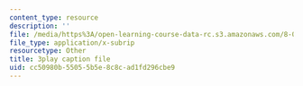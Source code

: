 ```yaml
---
content_type: resource
description: ''
file: /media/https%3A/open-learning-course-data-rc.s3.amazonaws.com/8-01sc-classical-mechanics-fall-2016/cc50980b55055b5e8c8cad1fd296cbe9_uo86ir31pn0.vtt
file_type: application/x-subrip
resourcetype: Other
title: 3play caption file
uid: cc50980b-5505-5b5e-8c8c-ad1fd296cbe9
---
```


